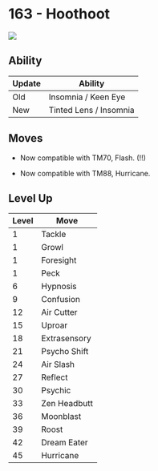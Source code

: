 # 163 - Hoothoot
![][163]

## Ability

Update | Ability
---    | ---
Old    | Insomnia / Keen Eye
New    | Tinted Lens / Insomnia

## Moves

 - Now compatible with TM70, Flash. (!!)

 - Now compatible with TM88, Hurricane.

## Level Up

Level | Move
---   | ---
  1   | Tackle
  1   | Growl
  1   | Foresight
  1   | Peck
  6   | Hypnosis
  9   | Confusion
 12   | Air Cutter
 15   | Uproar
 18   | Extrasensory
 21   | Psycho Shift
 24   | Air Slash
 27   | Reflect
 30   | Psychic
 33   | Zen Headbutt
 36   | Moonblast
 39   | Roost
 42   | Dream Eater
 45   | Hurricane



[163]: ../img/pokemon/163.png
